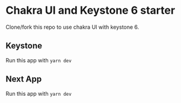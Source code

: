 # Chakra UI and Keystone 6 starter

Clone/fork this repo to use chakra UI with keystone 6.

## Keystone

Run this app with `yarn dev`

## Next App

Run this app with `yarn dev`
